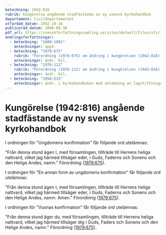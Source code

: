 ```yaml
---
beteckning: 1942:816
rubrik: Kungörelse angående stadfästande av ny svensk kyrkohandbok
departement: Civildepartementet
utfardad_datum: 1942-10-16
publicerad_datum: 2008-09-30
pdf_url: https://svenskforfattningssamling.se/sites/default/files/sfs/1942-10/SFS1942-816.pdf
andringsforfattningar:
  - beteckning: "1988:1081"
    anteckningar: upph.
  - beteckning: "1979:675"
    rubrik: "Förordning (1979:675) om ändring i kungörelsen (1942:816) angående stadfästande av ny svensk kyrkohandbok"
    anteckningar: ändr. bil.
  - beteckning: "1976:112"
    rubrik: "Förordning (1976:112) om ändring i kungörelsen (1942:816) angående stadfästande av ny svensk kyrkohandbok"
    anteckningar: ändr. bil.
  - beteckning: "1958:515"
    anteckningar: ändr. i kyrkohandboken med anledning av lagstiftningen om kvinnas behörighet till prästerlig tjänst
---
```


# Kungörelse (1942:816) angående stadfästande av ny svensk kyrkohandbok

I ordningen för "Ungdomens konfirmation" får följande ord utelämnas:

"Från denna stund ägen I, med församlingen, tillträde till Herrens heliga nattvard, vilket jag härmed tillsäger eder, i Guds, Faderns och Sonens och den Helige Andes, namn." Förordning ([1979:675](https://selex.se/eli/sfs/1979/675)).

I ordningen för "En annan form av ungdomens konfirmation" får följande ord utelämnas:

"Från denna stund ägen I, med församlingen, tillträde till Herrens heliga nattvard, vilket jag härmed tillsäger eder, i Guds, Faderns och Sonens och den Helige Andes, namn. Amen." Förordning ([1979:675](https://selex.se/eli/sfs/1979/675)).

I ordningen för "Vuxnas konfirmation" får följande ord utelämnas:

"Från denna stund äger du, med församlingen, tillträde till Herrens heliga nattvard, vilket jag härmed tillsäger dig i Guds, Faders och Sonens och den Helige Andes, namn." Förordning ([1979:675](https://selex.se/eli/sfs/1979/675)).